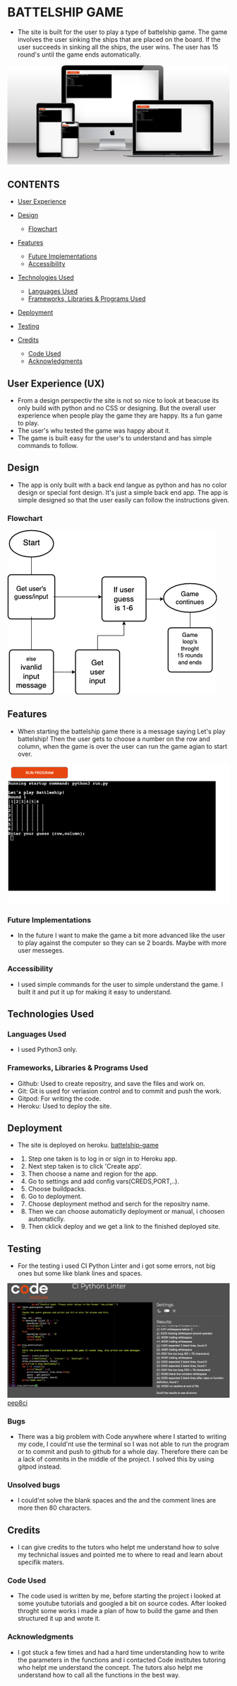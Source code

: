 # BATTELSHIP GAME

- The site is built for the user to play a type of battelship game. The game involves the user sinking the ships that are placed on the board. If the user succeeds in sinking all the ships, the user wins. The user has 15 round's until the game ends automatically.

![Screenshoot](assets/img/screens.png) 


## CONTENTS

* [User Experience](#user-experience-ux)

* [Design](#design)
  * [Flowchart](#flowchart)

* [Features](#features)
  * [Future Implementations](#future-implementations)
  * [Accessibility](#accessibility)

* [Technologies Used](#technologies-used)
  * [Languages Used](#languages-used)
  * [Frameworks, Libraries & Programs Used](#frameworks-libraries--programs-used)

* [Deployment](#deployment)

* [Testing](#testing)

* [Credits](#credits)
  * [Code Used](#code-used)
  * [Acknowledgments](#acknowledgments)

## User Experience (UX)

- From a design perspectiv the site is not so nice to look at beacuse its only build with python and no CSS or designing. But the overall user experience when people play the game they are happy. Its a fun game to play.
- The user's whu tested the game was happy about it.
- The game is built easy for the user's to understand and has simple commands to follow.

## Design

- The app is only built with a back end langue as python and has no color design or special font design. It's just a simple back end app. The app is simple designed so that the user easily can follow the instructions given.

### Flowchart

![Flowchart](assets/img/diagram.png)

## Features

- When starting the battelship game there is a message saying Let's play battelship! Then the user gets to choose a number on the row and column,  when the game is over the user can run the game agian to start over.

![Feauters](assets/img/sitepage.png)

### Future Implementations

- In the future I want to make the game a bit more advanced like the user to play against the computer so they can se 2 boards. Maybe with more user messeges. 

### Accessibility

- I used simple commands for the user to simple understand the game. I built it and put it up for making it easy to understand.

## Technologies Used

### Languages Used

- I used Python3 only.

### Frameworks, Libraries & Programs Used

- Github: Used to create repositry, and save the files and work on.
- Git: Git is used for veriasion control and to commit and push the work.
- Gitpod: For writing the code.
- Heroku: Used to deploy the site.

## Deployment 

- The site is deployed on heroku. 
[battelship-game](https://battelship-game.herokuapp.com/)

- 1. Step one taken is to log in or sign in to Heroku app.
- 2. Next step taken is to click 'Create app'.
- 3. Then choose a name and region for the app.
- 4. Go to settings and add config vars(CREDS,PORT,..).
- 5. Choose buildpacks.
- 6. Go to deployment.
- 7. Choose deployment method and serch for the repositry name.
- 8. Then we can choose automaticlly deployment or manual, i choosen automaticlly.
- 9. Then cklick deploy and we get a link to the finished deployed site. 

## Testing

- For the testing i used CI Python Linter and i got some errors, not big ones but some like blank lines and spaces. 

![Screenshot](assets/img/CIPythonLinter.png)
[pep8ci](http://pep8ci.herokuapp.com/)

### Bugs

- There was a big problem with Code anywhere where I started to writing my code, I could'nt use the terminal so I was not able to run the program or to commit and push  to github for a whole day. Therefore there can be a lack of commits in the middle of the project. I solved this by using gitpod instead. 

### Unsolved bugs

- I could'nt solve the blank spaces and the and the comment lines are more then 80 characters. 

## Credits

- I can give credits to the tutors who helpt me understand how to solve my technichal issues and pointed me to where to read and learn about specifik maters.

### Code Used

- The code used is written by me, before starting the project i looked at some youtube tutorials and googled a bit on source codes. After looked throght some works i made a plan of how to build the game and then structured it up and wrote it. 

###  Acknowledgments

- I got stuck a few times and had a hard time understanding how to write the parameters in the functions and i contacted Code institutes tutoring who helpt me understand the concept. The tutors also helpt me understand how to call all the functions in the best way.

